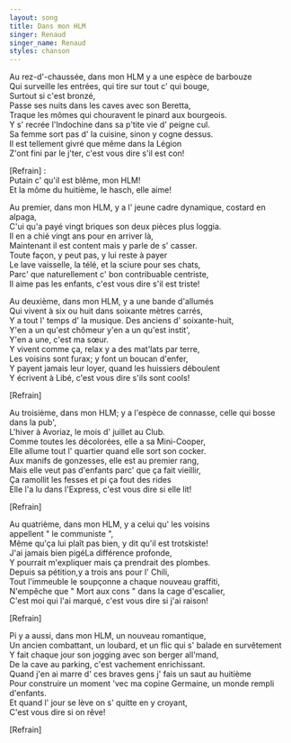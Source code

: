 ```yaml
---
layout: song
title: Dans mon HLM
singer: Renaud
singer_name: Renaud
styles: chanson
---
```

Au rez-d'-chaussée, dans mon HLM y a une espèce de barbouze  
Qui surveille les entrées, qui tire sur tout c' qui bouge,  
Surtout si c'est bronzé,  
Passe ses nuits dans les caves avec son Beretta,  
Traque les mômes qui chouravent le pinard aux bourgeois.  
Y s' recrée l'Indochine dans sa p'tite vie d' peigne cul.  
Sa femme sort pas d' la cuisine, sinon y cogne dessus.  
Il est tellement givré que même dans la Légion  
Z'ont fini par le j'ter, c'est vous dire s'il est con!  
  
[Refrain] :  
Putain c' qu'il est blême, mon HLM!  
Et la môme du huitième, le hasch, elle aime!  
  
Au premier, dans mon HLM, y a l' jeune cadre dynamique, costard en alpaga,  
C'ui qu'a payé vingt briques son deux pièces plus loggia.  
Il en a chié vingt ans pour en arriver là,  
Maintenant il est content mais y parle de s' casser.  
Toute façon, y peut pas, y lui reste à payer  
Le lave vaisselle, la télé, et la sciure pour ses chats,  
Parc' que naturellement c' bon contribuable centriste,  
Il aime pas les enfants, c'est vous dire s'il est triste!  
  
Au deuxième, dans mon HLM, y a une bande d'allumés  
Qui vivent à six ou huit dans soixante mètres carrés,  
Y a tout l' temps d' la musique. Des anciens d' soixante-huit,  
Y'en a un qu'est chômeur y'en a un qu'est instit',  
Y'en a une, c'est ma sœur.  
Y vivent comme ça, relax y a des mat'lats par terre,  
Les voisins sont furax; y font un boucan d'enfer,  
Y payent jamais leur loyer, quand les huissiers déboulent  
Y écrivent à Libé, c'est vous dire s'ils sont cools!  
  
[Refrain]  
  
  
  
Au troisième, dans mon HLM; y a l'espèce de connasse, celle qui bosse dans la pub',  
L'hiver à Avoriaz, le mois d' juillet au Club.  
Comme toutes les décolorées, elle a sa Mini-Cooper,  
Elle allume tout l' quartier quand elle sort son cocker.  
Aux manifs de gonzesses, elle est au premier rang,  
Mais elle veut pas d'enfants parc' que ça fait vieillir,  
Ça ramollit les fesses et pi ça fout des rides  
Elle l'a lu dans l'Express, c'est vous dire si elle lit!  
  
[Refrain]  
  
Au quatrième, dans mon HLM, y a celui qu' les voisins  
appellent " le communiste ",  
Même qu'ça lui plaît pas bien, y dit qu'il est trotskiste!  
J'ai jamais bien pigéLa différence profonde,  
Y pourrait m'expliquer mais ça prendrait des plombes.  
Depuis sa pétition,y a trois ans pour l' Chili,  
Tout l'immeuble le soupçonne a chaque nouveau graffiti,  
N'empêche que " Mort aux cons " dans la cage d'escalier,  
C'est moi qui l'ai marqué, c'est vous dire si j'ai raison!  
  
[Refrain]  
  
Pi y a aussi, dans mon HLM, un nouveau romantique,  
Un ancien combattant, un loubard, et un flic qui s' balade en survêtement  
Y fait chaque jour son jogging avec son berger all'mand,  
De la cave au parking, c'est vachement enrichissant.  
Quand j'en ai marre d' ces braves gens j' fais un saut au huitième  
Pour construire un moment 'vec ma copine Germaine, un monde rempli d'enfants.  
Et quand l' jour se lève on s' quitte en y croyant,  
C'est vous dire si on rêve!  
  
[Refrain]  
  
